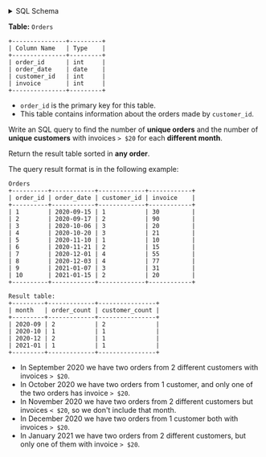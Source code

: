 <details>
<summary> SQL Schema</summary>

```sql
DROP TABLE IF EXISTS Orders;

CREATE TABLE IF NOT EXISTS
  Orders (order_id int, order_date date, customer_id int, invoice int);

INSERT INTO
  Orders (order_id, order_date, customer_id, invoice)
VALUES
  ('1', '2020-09-15', '1', '30'),
  ('2', '2020-09-17', '2', '90'),
  ('3', '2020-10-06', '3', '20'),
  ('4', '2020-10-20', '3', '21'),
  ('5', '2020-11-10', '1', '10'),
  ('6', '2020-11-21', '2', '15'),
  ('7', '2020-12-01', '4', '55'),
  ('8', '2020-12-03', '4', '77'),
  ('9', '2021-01-07', '3', '31'),
  ('10', '2021-01-15', '2', '20');
```

</details>

**Table:** `Orders`

```
+---------------+---------+
| Column Name   | Type    |
+---------------+---------+
| order_id      | int     |
| order_date    | date    |
| customer_id   | int     |
| invoice       | int     |
+---------------+---------+
```

- `order_id` is the primary key for this table.
- This table contains information about the orders made by `customer_id`.

Write an SQL query to find the number of **unique orders** and the number of **unique customers** with invoices `> $20` for each **different month**.

Return the result table sorted in **any order**.

The query result format is in the following example:

```
Orders
+----------+------------+-------------+------------+
| order_id | order_date | customer_id | invoice    |
+----------+------------+-------------+------------+
| 1        | 2020-09-15 | 1           | 30         |
| 2        | 2020-09-17 | 2           | 90         |
| 3        | 2020-10-06 | 3           | 20         |
| 4        | 2020-10-20 | 3           | 21         |
| 5        | 2020-11-10 | 1           | 10         |
| 6        | 2020-11-21 | 2           | 15         |
| 7        | 2020-12-01 | 4           | 55         |
| 8        | 2020-12-03 | 4           | 77         |
| 9        | 2021-01-07 | 3           | 31         |
| 10       | 2021-01-15 | 2           | 20         |
+----------+------------+-------------+------------+

Result table:
+---------+-------------+----------------+
| month   | order_count | customer_count |
+---------+-------------+----------------+
| 2020-09 | 2           | 2              |
| 2020-10 | 1           | 1              |
| 2020-12 | 2           | 1              |
| 2021-01 | 1           | 1              |
+---------+-------------+----------------+
```

- In September 2020 we have two orders from 2 different customers with invoices `> $20`.
- In October 2020 we have two orders from 1 customer, and only one of the two orders has invoice `> $20`.
- In November 2020 we have two orders from 2 different customers but invoices `< $20`, so we don't include that month.
- In December 2020 we have two orders from 1 customer both with invoices `> $20`.
- In January 2021 we have two orders from 2 different customers, but only one of them with invoice `> $20`.